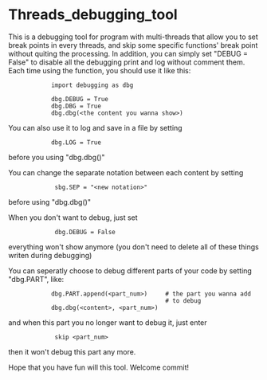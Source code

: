 # Threads_debugging_tool
 This is a debugging tool for program with multi-threads that allow you to set break points in every threads, and skip some specific functions' break point without quiting the processing.  In addition, you can simply set "DEBUG = False" to disable all the debugging print and log without comment them. Each time using the function, you should use it like this:
```
            import debugging as dbg
            
            dbg.DEBUG = True
            dbg.DBG = True
            dbg.dbg(<the content you wanna show>)
```
 
 
You can also use it to log and save in a file by setting

```   
            dbg.LOG = True
```
            
before you using "dbg.dbg(<content>)"
        
 
 
You can change the separate notation between each content by setting 
```
             sbg.SEP = "<new notation>"
```
before using "dbg.dbg(<content>)"
        
    
 
When you don't want to debug, just set 
```
             dbg.DEBUG = False
```
everything won't show anymore (you don't need to delete all of these things writen during debugging)


 
You can seperatly choose to debug different parts of your code by setting "dbg.PART", like:
```
            dbg.PART.append(<part_num>)     # the part you wanna add
                                            # to debug
            dbg.dbg(<content>, <part_num>)
```
 and when this part you no longer want to debug it, just enter
```
             skip <part_num>
```
 then it won't debug this part any more.
 
 
 
 
 Hope that you have fun will this tool. Welcome commit!
